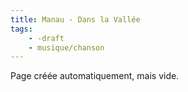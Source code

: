 ```yaml
---
title: Manau - Dans la Vallée
tags:
    - -draft
    - musique/chanson
---
```


Page créée automatiquement, mais vide.
